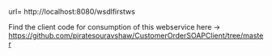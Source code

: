 url= http://localhost:8080/wsdlfirstws

Find the client code for consumption of this webservice here -> https://github.com/piratesouravshaw/CustomerOrderSOAPClient/tree/master
